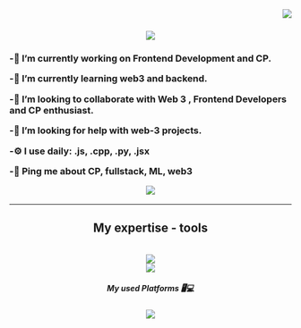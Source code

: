<img align="right" src="https://visitor-badge.laobi.icu/badge?page_id=deepakisactive/Deepak" />

<h1 align="center">
    <img src="https://readme-typing-svg.herokuapp.com/?font=Righteous&size=35&center=true&vCenter=true&width=500&height=70&duration=4000&lines=Hi+There!+👋;+I'm+Deepak!;" />
</h1> 

<h3 align ="left">
    
-🔭 I’m currently working on Frontend Development and CP.
    
-🌱 I’m currently learning web3 and backend.

-👯 I’m looking to collaborate with Web 3 , Frontend Developers and CP enthusiast.

-🤔 I’m looking for help with web-3 projects.

-⚙️ I use daily: .js, .cpp, .py, .jsx

-💬 Ping me about CP, fullstack, ML, web3

<div align = "center">
  <a href="mailto:isdeepakactive@gmail.com">
  <img src = "https://img.shields.io/badge/Gmail-D14836?style=for-the-badge&logo=gmail&logoColor=white " target = "_blank" />
  </a>
</div>

<hr/>
 <h2 align = "center" > My expertise - tools </h2>
 <br/>
 <div align = "center">
    <a href="https://skillicons.dev">
    <img src="https://skillicons.dev/icons?i=git,arduino,figma,c,flutter,python,java,vscode" /><br>
    </a>
    <a2 href="https://skillicons.dev">
    <img src="https://skillicons.dev/icons?i=autocad,azure,css,nodejs,mysql,npm,postman,r,linkedin" /><br>
    </a2>
 </div>

 <div align = "center">
   <h5 align = "center" > My used Platforms 🖥️💻</h5>
   <img src = "https://img.shields.io/badge/Visual%20Studio%20Code-0078d7.svg?style=for-the-badge&logo=visual-studio-code&logoColor=white" />
 </div>
